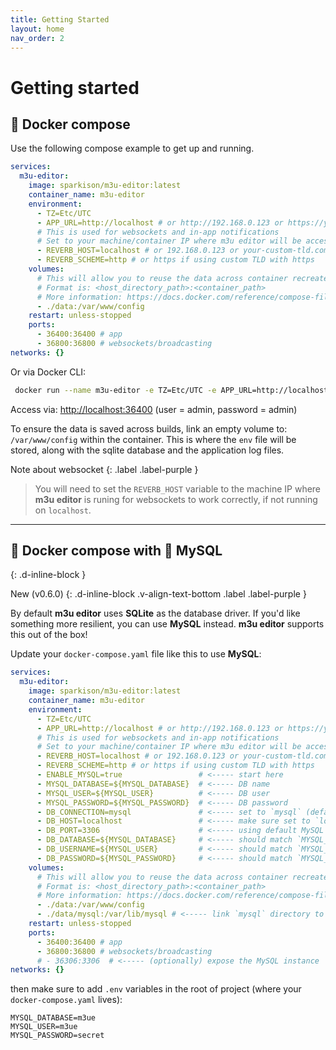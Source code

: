 ```yaml
---
title: Getting Started
layout: home
nav_order: 2
---
```


# Getting started

## 🐳 Docker compose

Use the following compose example to get up and running.

```yaml
services:
  m3u-editor:
    image: sparkison/m3u-editor:latest
    container_name: m3u-editor
    environment:
      - TZ=Etc/UTC
      - APP_URL=http://localhost # or http://192.168.0.123 or https://your-custom-tld.com
      # This is used for websockets and in-app notifications
      # Set to your machine/container IP where m3u editor will be accessed, if not localhost
      - REVERB_HOST=localhost # or 192.168.0.123 or your-custom-tld.com
      - REVERB_SCHEME=http # or https if using custom TLD with https
    volumes:
      # This will allow you to reuse the data across container recreates
      # Format is: <host_directory_path>:<container_path>
      # More information: https://docs.docker.com/reference/compose-file/volumes/
      - ./data:/var/www/config
    restart: unless-stopped
    ports:
      - 36400:36400 # app
      - 36800:36800 # websockets/broadcasting
networks: {}
```

Or via Docker CLI:

```bash
 docker run --name m3u-editor -e TZ=Etc/UTC -e APP_URL=http://localhost -e REVERB_HOST=localhost -e REVERB_SCHEME=http -v ./data:/var/www/config --restart unless-stopped -p 36400:36400 -p 36800:36800 sparkison/m3u-editor:latest 
```

Access via: [http://localhost:36400](http://localhost:36400) (user = admin, password = admin)

To ensure the data is saved across builds, link an empty volume to: `/var/www/config` within the container. This is where the `env` file will be stored, along with the sqlite database and the application log files.

Note about websocket
{: .label .label-purple }

> You will need to set the `REVERB_HOST` variable to the machine IP where **m3u editor** is runing for websockets to work correctly, if not running on `localhost`. 

---

## 🐬 Docker compose with 💪 MySQL
{: .d-inline-block }

New (v0.6.0)
{: .d-inline-block .v-align-text-bottom .label .label-purple }

By default **m3u editor** uses **SQLite** as the database driver. If you'd like something more resilient, you can use **MySQL** instead. **m3u editor** supports this out of the box!

Update your `docker-compose.yaml` file like this to use **MySQL**:

```yaml
services:
  m3u-editor:
    image: sparkison/m3u-editor:latest
    container_name: m3u-editor
    environment:
      - TZ=Etc/UTC
      - APP_URL=http://localhost # or http://192.168.0.123 or https://your-custom-tld.com
      # This is used for websockets and in-app notifications
      # Set to your machine/container IP where m3u editor will be accessed, if not localhost
      - REVERB_HOST=localhost # or 192.168.0.123 or your-custom-tld.com
      - REVERB_SCHEME=http # or https if using custom TLD with https
      - ENABLE_MYSQL=true                 # <----- start here
      - MYSQL_DATABASE=${MYSQL_DATABASE}  # <----- DB name
      - MYSQL_USER=${MYSQL_USER}          # <----- DB user
      - MYSQL_PASSWORD=${MYSQL_PASSWORD}  # <----- DB password
      - DB_CONNECTION=mysql               # <----- set to `mysql` (default is `sqlite`)
      - DB_HOST=localhost                 # <----- make sure set to `localhost`
      - DB_PORT=3306                      # <----- using default MySQL port
      - DB_DATABASE=${MYSQL_DATABASE}     # <----- should match `MYSQL_DATABASE`
      - DB_USERNAME=${MYSQL_USER}         # <----- should match `MYSQL_USER`
      - DB_PASSWORD=${MYSQL_PASSWORD}     # <----- should match `MYSQL_PASSWORD`
    volumes:
      # This will allow you to reuse the data across container recreates
      # Format is: <host_directory_path>:<container_path>
      # More information: https://docs.docker.com/reference/compose-file/volumes/
      - ./data:/var/www/config
      - ./data/mysql:/var/lib/mysql # <----- link `mysql` directory to retain data
    restart: unless-stopped
    ports:
      - 36400:36400 # app
      - 36800:36800 # websockets/broadcasting
      # - 36306:3306  # <----- (optionally) expose the MySQL instance
networks: {}
```

then make sure to add `.env` variables in the root of project (where your `docker-compose.yaml` lives):

```
MYSQL_DATABASE=m3ue
MYSQL_USER=m3ue
MYSQL_PASSWORD=secret
```